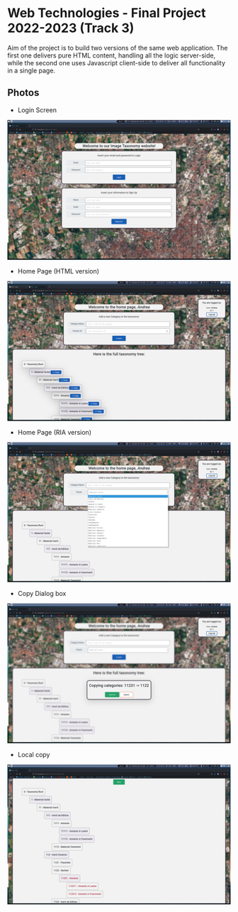 # Web Technologies - Final Project 2022-2023 (Track 3)

Aim of the project is to build two versions of the same web application. The first one delivers pure HTML content, handling
all the logic server-side, while the second one uses Javascript client-side to deliver all functionality in a single page.

## Photos

* Login Screen


![login](images/login.png)

* Home Page (HTML version)


![home_html](images/home_html.png)

* Home Page (RIA version)


![home_ria](images/home_ria.png)

* Copy Dialog box


![dialog_box](images/dialog_box.png)

* Local copy


![local_insert](images/local_insert.png)